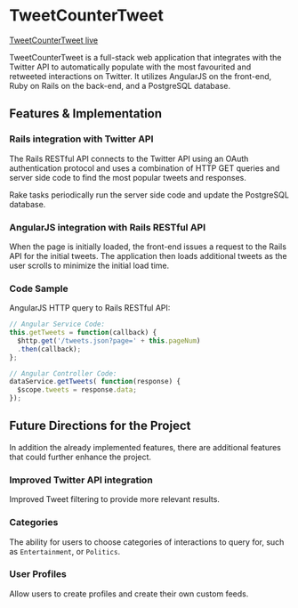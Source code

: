 # TweetCounterTweet

[TweetCounterTweet live][site]

[site]: http://www.tweetcountertweet.com/

TweetCounterTweet is a full-stack web application that integrates with the Twitter API to automatically populate with the most favourited and retweeted interactions on Twitter. It utilizes AngularJS on the front-end, Ruby on Rails on the back-end, and a PostgreSQL database.

## Features & Implementation

### Rails integration with Twitter API

The Rails RESTful API connects to the Twitter API using an OAuth authentication protocol and uses a combination of HTTP GET queries and server side code to find the most popular tweets and responses.

Rake tasks periodically run the server side code and update the PostgreSQL database.

### AngularJS integration with Rails RESTful API

When the page is initially loaded, the front-end issues a request to the Rails API for the initial tweets. The application then loads additional tweets as the user scrolls to minimize the initial load time.

### Code Sample

AngularJS HTTP query to Rails RESTful API:

```javascript
// Angular Service Code:
this.getTweets = function(callback) {
  $http.get('/tweets.json?page=' + this.pageNum)
  .then(callback);
};

// Angular Controller Code:
dataService.getTweets( function(response) {
  $scope.tweets = response.data;
});
```

## Future Directions for the Project

In addition the already implemented features, there are additional features that could further enhance the project.

### Improved Twitter API integration

Improved Tweet filtering to provide more relevant results.

### Categories

The ability for users to choose categories of interactions to query for, such as `Entertainment`, or `Politics`.

### User Profiles

Allow users to create profiles and create their own custom feeds.
